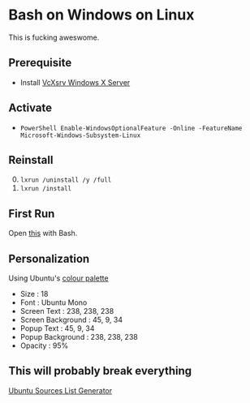 # Bash on Windows on Linux
This is fucking aweswome.

## Prerequisite
* Install [VcXsrv Windows X Server](https://sourceforge.net/projects/vcxsrv/)

## Activate
* `PowerShell Enable-WindowsOptionalFeature -Online -FeatureName Microsoft-Windows-Subsystem-Linux`

## Reinstall
0. `lxrun /uninstall /y /full`
0. `lxrun /install`

## First Run
Open [this](https://raw.githubusercontent.com/NatoBoram/FirstRun/master/Windows%2010/HowTo/Bash/FirstRun.sh) with Bash.

## Personalization
Using Ubuntu's [colour palette](http://design.ubuntu.com/brand/colour-palette)
* Size : 18
* Font : Ubuntu Mono
* Screen Text : 238, 238, 238
* Screen Background : 45, 9, 34
* Popup Text : 45, 9, 34
* Popup Background : 238, 238, 238
* Opacity : 95%

## This will probably break everything
[Ubuntu Sources List Generator](https://repogen.simplylinux.ch/)

